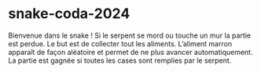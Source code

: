 # snake-coda-2024

Bienvenue dans le snake !
Si le serpent se mord ou touche un mur la partie est perdue.
Le but est de collecter tout les aliments.
L’aliment marron apparaît de façon aléatoire et permet de ne plus avancer automatiquement.
La partie est gagnée si toutes les cases sont remplies par le serpent.
